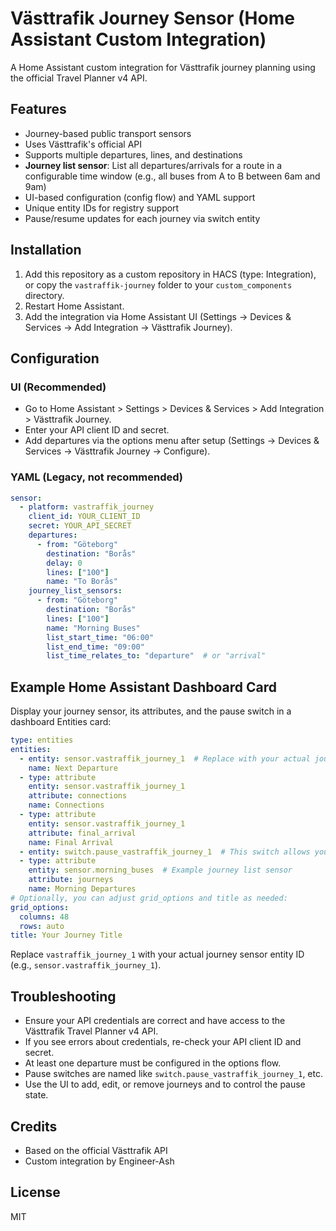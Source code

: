 # Västtrafik Journey Sensor (Home Assistant Custom Integration)

A Home Assistant custom integration for Västtrafik journey planning using the official Travel Planner v4 API.

## Features
- Journey-based public transport sensors
- Uses Västtrafik's official API
- Supports multiple departures, lines, and destinations
- **Journey list sensor**: List all departures/arrivals for a route in a configurable time window (e.g., all buses from A to B between 6am and 9am)
- UI-based configuration (config flow) and YAML support
- Unique entity IDs for registry support
- Pause/resume updates for each journey via switch entity

## Installation
1. Add this repository as a custom repository in HACS (type: Integration), or copy the `vastraffik-journey` folder to your `custom_components` directory.
2. Restart Home Assistant.
3. Add the integration via Home Assistant UI (Settings → Devices & Services → Add Integration → Västtrafik Journey).

## Configuration
### UI (Recommended)
- Go to Home Assistant > Settings > Devices & Services > Add Integration > Västtrafik Journey.
- Enter your API client ID and secret.
- Add departures via the options menu after setup (Settings → Devices & Services → Västtrafik Journey → Configure).

### YAML (Legacy, not recommended)
```yaml
sensor:
  - platform: vastraffik_journey
    client_id: YOUR_CLIENT_ID
    secret: YOUR_API_SECRET
    departures:
      - from: "Göteborg"
        destination: "Borås"
        delay: 0
        lines: ["100"]
        name: "To Borås"
    journey_list_sensors:
      - from: "Göteborg"
        destination: "Borås"
        lines: ["100"]
        name: "Morning Buses"
        list_start_time: "06:00"
        list_end_time: "09:00"
        list_time_relates_to: "departure"  # or "arrival"
```

## Example Home Assistant Dashboard Card
Display your journey sensor, its attributes, and the pause switch in a dashboard Entities card:

```yaml
type: entities
entities:
  - entity: sensor.vastraffik_journey_1  # Replace with your actual journey sensor entity_id
    name: Next Departure
  - type: attribute
    entity: sensor.vastraffik_journey_1
    attribute: connections
    name: Connections
  - type: attribute
    entity: sensor.vastraffik_journey_1
    attribute: final_arrival
    name: Final Arrival
  - entity: switch.pause_vastraffik_journey_1  # This switch allows you to pause/unpause updates for this journey
  - type: attribute
    entity: sensor.morning_buses  # Example journey list sensor
    attribute: journeys
    name: Morning Departures
# Optionally, you can adjust grid_options and title as needed:
grid_options:
  columns: 48
  rows: auto
title: Your Journey Title
```
Replace `vastraffik_journey_1` with your actual journey sensor entity ID (e.g., `sensor.vastraffik_journey_1`).

## Troubleshooting
- Ensure your API credentials are correct and have access to the Västtrafik Travel Planner v4 API.
- If you see errors about credentials, re-check your API client ID and secret.
- At least one departure must be configured in the options flow.
- Pause switches are named like `switch.pause_vastraffik_journey_1`, etc.
- Use the UI to add, edit, or remove journeys and to control the pause state.

## Credits
- Based on the official Västtrafik API
- Custom integration by Engineer-Ash

## License
MIT
